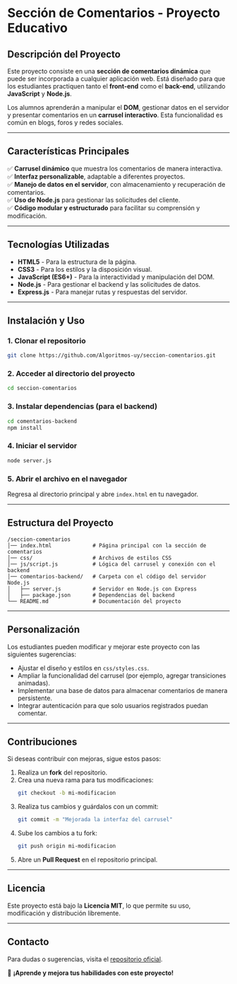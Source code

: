 # Sección de Comentarios - Proyecto Educativo

## Descripción del Proyecto

Este proyecto consiste en una **sección de comentarios dinámica** que puede ser incorporada a cualquier aplicación web. Está diseñado para que los estudiantes practiquen tanto el **front-end** como el **back-end**, utilizando **JavaScript** y **Node.js**.

Los alumnos aprenderán a manipular el **DOM**, gestionar datos en el servidor y presentar comentarios en un **carrusel interactivo**. Esta funcionalidad es común en blogs, foros y redes sociales.

---

## Características Principales

✅ **Carrusel dinámico** que muestra los comentarios de manera interactiva.  
✅ **Interfaz personalizable**, adaptable a diferentes proyectos.  
✅ **Manejo de datos en el servidor**, con almacenamiento y recuperación de comentarios.  
✅ **Uso de Node.js** para gestionar las solicitudes del cliente.  
✅ **Código modular y estructurado** para facilitar su comprensión y modificación.  

---

## Tecnologías Utilizadas

- **HTML5** - Para la estructura de la página.
- **CSS3** - Para los estilos y la disposición visual.
- **JavaScript (ES6+)** - Para la interactividad y manipulación del DOM.
- **Node.js** - Para gestionar el backend y las solicitudes de datos.
- **Express.js** - Para manejar rutas y respuestas del servidor.

---

## Instalación y Uso

### 1. Clonar el repositorio
```bash
git clone https://github.com/Algoritmos-uy/seccion-comentarios.git
```

### 2. Acceder al directorio del proyecto
```bash
cd seccion-comentarios
```

### 3. Instalar dependencias (para el backend)
```bash
cd comentarios-backend
npm install
```

### 4. Iniciar el servidor
```bash
node server.js
```

### 5. Abrir el archivo en el navegador
Regresa al directorio principal y abre `index.html` en tu navegador.

---

## Estructura del Proyecto

```
/seccion-comentarios
│── index.html             # Página principal con la sección de comentarios
│── css/                   # Archivos de estilos CSS
│── js/script.js           # Lógica del carrusel y conexión con el backend
│── comentarios-backend/   # Carpeta con el código del servidor Node.js
│   ├── server.js          # Servidor en Node.js con Express
│   ├── package.json       # Dependencias del backend
└── README.md              # Documentación del proyecto
```

---

## Personalización

Los estudiantes pueden modificar y mejorar este proyecto con las siguientes sugerencias:

- Ajustar el diseño y estilos en `css/styles.css`.
- Ampliar la funcionalidad del carrusel (por ejemplo, agregar transiciones animadas).
- Implementar una base de datos para almacenar comentarios de manera persistente.
- Integrar autenticación para que solo usuarios registrados puedan comentar.

---

## Contribuciones

Si deseas contribuir con mejoras, sigue estos pasos:

1. Realiza un **fork** del repositorio.
2. Crea una nueva rama para tus modificaciones:
   ```bash
   git checkout -b mi-modificacion
   ```
3. Realiza tus cambios y guárdalos con un commit:
   ```bash
   git commit -m "Mejorada la interfaz del carrusel"
   ```
4. Sube los cambios a tu fork:
   ```bash
   git push origin mi-modificacion
   ```
5. Abre un **Pull Request** en el repositorio principal.

---

## Licencia

Este proyecto está bajo la **Licencia MIT**, lo que permite su uso, modificación y distribución libremente.

---

## Contacto

Para dudas o sugerencias, visita el [repositorio oficial](https://github.com/Algoritmos-uy/seccion-comentarios).

🚀 **¡Aprende y mejora tus habilidades con este proyecto!**

